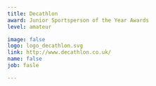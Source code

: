 ```yaml
---
title: Decathlon
award: Junior Sportsperson of the Year Awards
level: amateur

image: false
logo: logo_decathlon.svg
link: http://www.decathlon.co.uk/
name: false
job: fasle

---
```

